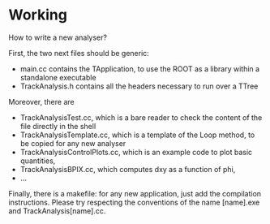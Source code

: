 # Working

How to write a new analyser?

First, the two next files should be generic:
- main.cc contains the TApplication, to use the ROOT as a library within a standalone executable
- TrackAnalysis.h contains all the headers necessary to run over a TTree

Moreover, there are
- TrackAnalysisTest.cc, which is a bare reader to check the content of the file directly in the shell
- TrackAnalysisTemplate.cc, which is a template of the Loop method, to be copied for any new analyser
- TrackAnalysisControlPlots.cc, which is an example code to plot basic quantities,
- TrackAnalysisBPIX.cc, which computes dxy as a function of phi,
- ...

Finally, there is a makefile: for any new application, just add the compilation instructions.
Please try respecting the conventions of the name [name].exe and TrackAnalysis[name].cc.

